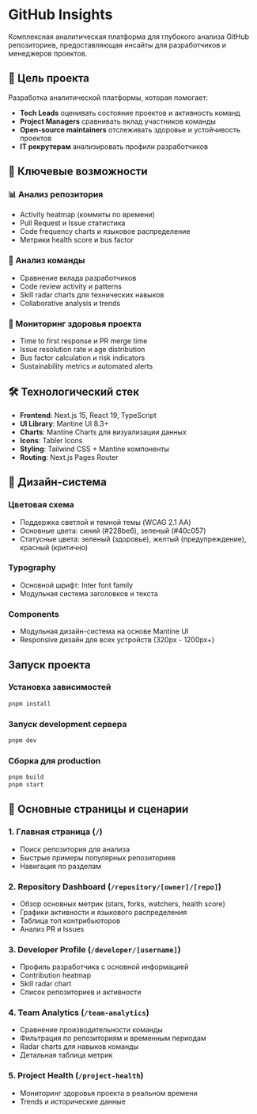 # GitHub Insights

Комплексная аналитическая платформа для глубокого анализа GitHub репозиториев, предоставляющая инсайты для разработчиков и менеджеров проектов.

## 🎯 Цель проекта

Разработка аналитической платформы, которая помогает:

- **Tech Leads** оценивать состояние проектов и активность команд
- **Project Managers** сравнивать вклад участников команды
- **Open-source maintainers** отслеживать здоровье и устойчивость проектов
- **IT рекрутерам** анализировать профили разработчиков

## 🚀 Ключевые возможности

### 📊 Анализ репозитория

- Activity heatmap (коммиты по времени)
- Pull Request и Issue статистика
- Code frequency charts и языковое распределение
- Метрики health score и bus factor

### 👥 Анализ команды

- Сравнение вклада разработчиков
- Code review activity и patterns
- Skill radar charts для технических навыков
- Collaborative analysis и trends

### 🏥 Мониторинг здоровья проекта

- Time to first response и PR merge time
- Issue resolution rate и age distribution
- Bus factor calculation и risk indicators
- Sustainability metrics и automated alerts

## 🛠 Технологический стек

- **Frontend**: Next.js 15, React 19, TypeScript
- **UI Library**: Mantine UI 8.3+
- **Charts**: Mantine Charts для визуализации данных
- **Icons**: Tabler Icons
- **Styling**: Tailwind CSS + Mantine компоненты
- **Routing**: Next.js Pages Router

## 🎨 Дизайн-система

### Цветовая схема

- Поддержка светлой и темной темы (WCAG 2.1 AA)
- Основные цвета: синий (#228be6), зеленый (#40c057)
- Статусные цвета: зеленый (здоровье), желтый (предупреждение), красный (критично)

### Typography

- Основной шрифт: Inter font family
- Модульная система заголовков и текста

### Components

- Модульная дизайн-система на основе Mantine UI
- Responsive дизайн для всех устройств (320px - 1200px+)

## Запуск проекта

### Установка зависимостей

```bash
pnpm install
```

### Запуск development сервера

```bash
pnpm dev
```

### Сборка для production

```bash
pnpm build
pnpm start
```

## 📱 Основные страницы и сценарии

### 1. Главная страница (`/`)

- Поиск репозитория для анализа
- Быстрые примеры популярных репозиториев
- Навигация по разделам

### 2. Repository Dashboard (`/repository/[owner]/[repo]`)

- Обзор основных метрик (stars, forks, watchers, health score)
- Графики активности и языкового распределения
- Таблица топ контрибьюторов
- Анализ PR и Issues

### 3. Developer Profile (`/developer/[username]`)

- Профиль разработчика с основной информацией
- Contribution heatmap
- Skill radar chart
- Список репозиториев и активности

### 4. Team Analytics (`/team-analytics`)

- Сравнение производительности команды
- Фильтрация по репозиториям и временным периодам
- Radar charts для навыков команды
- Детальная таблица метрик

### 5. Project Health (`/project-health`)

- Мониторинг здоровья проекта в реальном времени
- Trends и исторические данные
